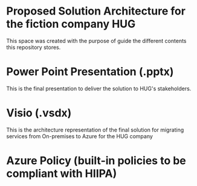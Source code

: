 # Proposed Solution Architecture for the fiction company HUG
This space was created with the purpose of guide the different contents this repository stores.

# Power Point Presentation (.pptx)
This is the final presentation to deliver the solution to HUG's stakeholders. 

# Visio (.vsdx)
This is the architecture representation of the final solution for migrating services from On-premises to Azure for the HUG company

# Azure Policy (built-in policies to be compliant with HIIPA)
